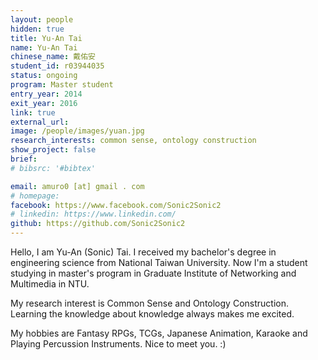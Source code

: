 ```yaml
---
layout: people
hidden: true
title: Yu-An Tai
name: Yu-An Tai
chinese_name: 戴佑安
student_id: r03944035
status: ongoing
program: Master student
entry_year: 2014
exit_year: 2016
link: true
external_url:
image: /people/images/yuan.jpg
research_interests: common sense, ontology construction
show_project: false
brief:
# bibsrc: '#bibtex'

email: amuro0 [at] gmail . com
# homepage: 
facebook: https://www.facebook.com/Sonic2Sonic2
# linkedin: https://www.linkedin.com/
github: https://github.com/Sonic2Sonic2
---
```


Hello, I am Yu-An (Sonic) Tai. I received my bachelor's degree in engineering science from National Taiwan University. Now I'm a student studying in master's program in Graduate Institute of Networking and Multimedia in NTU.

My research interest is Common Sense and Ontology Construction. Learning the knowledge about knowledge always makes me excited.

My hobbies are Fantasy RPGs, TCGs, Japanese Animation, Karaoke and Playing Percussion Instruments. Nice to meet you. :)